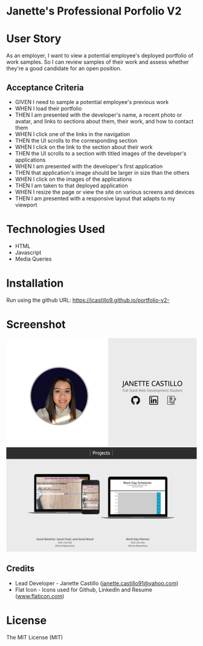 
# Janette's Professional Porfolio V2

# User Story

As an employer, I want to view a potential employee's deployed portfolio of work samples. So I can review samples of their work and assess whether they're a good candidate for an open position.


## Acceptance Criteria

* GIVEN I need to sample a potential employee's previous work
* WHEN I load their portfolio
* THEN I am presented with the developer's name, a recent photo or avatar, and links to sections about them, their work, and how to contact them
* WHEN I click one of the links in the navigation
* THEN the UI scrolls to the corresponding section
* WHEN I click on the link to the section about their work
* THEN the UI scrolls to a section with titled images of the developer's applications
* WHEN I am presented with the developer's first application
* THEN that application's image should be larger in size than the others
* WHEN I click on the images of the applications
* THEN I am taken to that deployed application
* WHEN I resize the page or view the site on various screens and devices
* THEN I am presented with a responsive layout that adapts to my viewport

# Technologies Used
* HTML
* Javascript
* Media Queries

# Installation
Run using the github URL: https://jcastillo9.github.io/portfolio-v2-

# Screenshot
<img src="/images/portfolio_landingpage.png"/>
<img src="/images/portfolio_projectspage.png"/>

## Credits
 
* Lead Developer - Janette Castillo (janette.castillo91@yahoo.com)
* Flat Icon - Icons used for Github, LinkedIn and Resume (www.flaticon.com)

# License
 
The MIT License (MIT)

